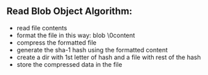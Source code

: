 ## Read Blob Object Algorithm:
- read file contents
- format the file in this way: blob <size>\0content
- compress the formatted file
- generate the sha-1 hash using the formatted content
- create a dir with 1st letter of hash and a file with rest of the hash
- store the compressed data in the file

     